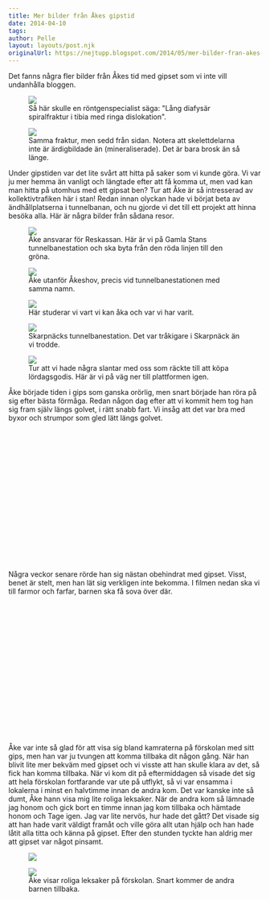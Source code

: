 ```yaml
---
title: Mer bilder från Åkes gipstid
date: 2014-04-10
tags: 	
author: Pelle
layout: layouts/post.njk
originalUrl: https://nejtupp.blogspot.com/2014/05/mer-bilder-fran-akes-gipstid.html
---
```


Det fanns några fler bilder från Åkes tid med gipset som vi inte vill undanhålla bloggen.

<figure>
	<img src="../../../../img/Ro%25CC%2588ntgenbilder-SIN_UNDERBEN_20140425_105134.jpg">
	<figcaption>Så här skulle en röntgenspecialist säga: "Lång diafysär spiralfraktur i tibia med ringa dislokation".</figcaption>
</figure>

<figure>
	<img src="../../../../img/Ro%25CC%2588ntgenbilder-SIN_UNDERBEN_20140425_105142.jpg">
	<figcaption>Samma fraktur, men sedd från sidan. Notera att skelettdelarna inte är ärdigbildade än (mineraliserade). Det är bara brosk än så länge.</figcaption>
</figure>

Under gipstiden var det lite svårt att hitta på saker som vi kunde göra. Vi var ju mer hemma än vanligt och längtade efter att få komma ut, men vad kan man hitta på utomhus med ett gipsat ben? Tur att Åke är så intresserad av kollektivtrafiken här i stan! Redan innan olyckan hade vi börjat beta av ändhållplatserna i tunnelbanan, och nu gjorde vi det till ett projekt att hinna besöka alla. Här är några bilder från sådana resor.

<figure>
	<img src="../../../../img/iPhone-IMG_0809.jpg">
	<figcaption>Åke ansvarar för Reskassan. Här är vi på Gamla Stans tunnelbanestation och ska byta från den röda linjen till den gröna.</figcaption>
</figure>

<figure>
	<img src="../../../../img/iPhone-IMG_0811.jpg">
	<figcaption>Åke utanför Åkeshov, precis vid tunnelbanestationen med samma namn. </figcaption>
</figure>

<figure>
	<img src="../../../../img/iPhone-IMG_0814.jpg">
	<figcaption>Här studerar vi vart vi kan åka och var vi har varit.</figcaption>
</figure>

<figure>
	<img src="../../../../img/iPhone-IMG_0835.jpg">
	<figcaption>Skarpnäcks tunnelbanestation. Det var tråkigare i Skarpnäck än vi trodde.</figcaption>
</figure>

<figure>
	<img src="../../../../img/iPhone-IMG_0839.jpg">
	<figcaption>Tur att vi hade några slantar med oss som räckte till att köpa lördagsgodis. Här är vi på väg ner till plattformen igen.</figcaption>
</figure>

Åke började tiden i gips som ganska orörlig, men snart började han röra på sig efter bästa förmåga. Redan någon dag efter att vi kommit hem tog han sig fram själv längs golvet, i rätt snabb fart. Vi insåg att det var bra med byxor och strumpor som gled lätt längs golvet.

<!-- FIXME: video -->
<object class="BLOG_video_class" contentid="ea847b49f0a9a37e" height="266" id="BLOG_video-ea847b49f0a9a37e" width="320"></object>

Några veckor senare rörde han sig nästan obehindrat med gipset. Visst, benet är stelt, men han lät sig verkligen inte bekomma. I filmen nedan ska vi till farmor och farfar, barnen ska få sova över där.

<!-- FIXME: video -->
<object class="BLOG_video_class" contentid="44d029f64925754f" height="266" id="BLOG_video-44d029f64925754f" width="320"></object>

Åke var inte så glad för att visa sig bland kamraterna på förskolan med sitt gips, men han var ju tvungen att komma tillbaka dit någon gång. När han blivit lite mer bekväm med gipset och vi visste att han skulle klara av det, så fick han komma tillbaka. När vi kom dit på eftermiddagen så visade det sig att hela förskolan fortfarande var ute på utflykt, så vi var ensamma i lokalerna i minst en halvtimme innan de andra kom. Det var kanske inte så dumt, Åke hann visa mig lite roliga leksaker. När de andra kom så lämnade jag honom och gick bort en timme innan jag kom tillbaka och hämtade honom och Tage igen. Jag var lite nervös, hur hade det gått? Det visade sig att han hade varit väldigt framåt och ville göra allt utan hjälp och han hade låtit alla titta och känna på gipset. Efter den stunden tyckte han aldrig mer att gipset var något pinsamt.

<figure>
	<img src="../../../../img/s1600/iPhone-IMG_0830.jpg">
</figure>

<figure>    
    <img src="../../../../img/iPhone-IMG_0830.jpg">
	<figcaption>Åke visar roliga leksaker på förskolan. Snart kommer de andra barnen tillbaka.</figcaption>
</figure>
